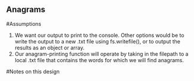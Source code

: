 ## Anagrams

#Assumptions
1. We want our output to print to the console. Other options would be to write the output to a new
   .txt file using fs.writefile(), or to output the results as an object or array.
2. Our anagram-printing function will operate by taking in the filepath to a local .txt file that     contains the words for which we will find anagrams.

#Notes on this design